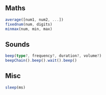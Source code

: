 ## Maths

```ts
average([num1, num2, ...])
fixednum(num, digits)
minmax(num, min, max)
```

## Sounds

```ts
beep(type?, frequency?, duration?, volume?)
beepChain().beep().wait().beep()
```

## Misc

```ts
sleep(ms)
```
